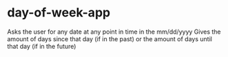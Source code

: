 # day-of-week-app

Asks the user for any date at any point in time in the mm/dd/yyyy
Gives the amount of days since that day (if in the past) or the amount of days until that day (if in the future)
